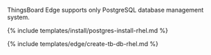 
ThingsBoard Edge supports only PostgreSQL database management system.

{% include templates/install/postgres-install-rhel.md %}

{% include templates/edge/create-tb-db-rhel.md %}
